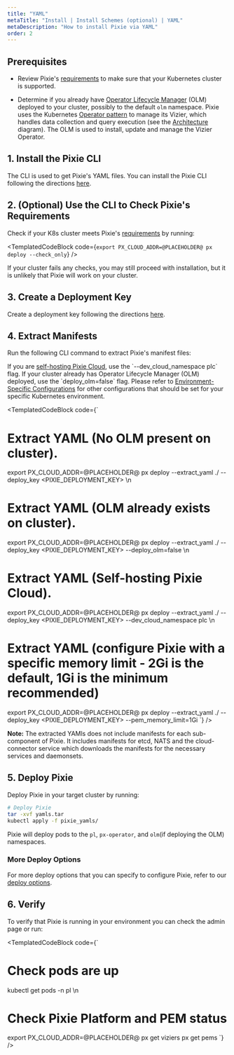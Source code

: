 ```yaml
---
title: "YAML"
metaTitle: "Install | Install Schemes (optional) | YAML"
metaDescription: "How to install Pixie via YAML"
order: 2
---
```


## Prerequisites

- Review Pixie's [requirements](/installing-pixie/requirements) to make sure that your Kubernetes cluster is supported.

- Determine if you already have [Operator Lifecycle Manager](https://docs.openshift.com/container-platform/4.5/operators/understanding/olm/olm-understanding-olm.html) (OLM) deployed to your cluster, possibly to the default `olm` namespace. Pixie uses the Kubernetes [Operator pattern](https://kubernetes.io/docs/concepts/extend-kubernetes/operator/) to manage its Vizier, which handles data collection and query execution (see the [Architecture](/about-pixie/what-is-pixie/#architecture) diagram). The OLM is used to install, update and manage the Vizier Operator.

## 1. Install the Pixie CLI

The CLI is used to get Pixie's YAML files. You can install the Pixie CLI following the directions [here](/installing-pixie/install-schemes/cli/).

## 2. (Optional) Use the CLI to Check Pixie's Requirements

Check if your K8s cluster meets Pixie's [requirements](/installing-pixie/requirements) by running:

<TemplatedCodeBlock
  code={`
export PX_CLOUD_ADDR=@PLACEHOLDER@
px deploy --check_only
  `}
/>

If your cluster fails any checks, you may still proceed with installation, but it is unlikely that Pixie will work on your cluster.

## 3. Create a Deployment Key

Create a deployment key following the directions [here](/reference/admin/deploy-keys/#create-a-deploy-key).

## 4. Extract Manifests

Run the following CLI command to extract Pixie's manifest files:

<Alert variant="outlined" severity="info">
  If you are <a href="/installing-pixie/install-guides/self-hosted-pixie/">self-hosting Pixie Cloud</a>, use the `--dev_cloud_namespace plc` flag.
</Alert>

<Alert variant="outlined" severity="info">
  If your cluster already has Operator Lifecycle Manager (OLM) deployed, use the `deploy_olm=false` flag.
</Alert>

<Alert variant="outlined" severity="info">
  Please refer to <a href="/reference/admin/environment-configs">Environment-Specific Configurations</a> for other configurations that should be set for your specific Kubernetes environment.
</Alert>

<TemplatedCodeBlock
  code={`
# Extract YAML (No OLM present on cluster).
export PX_CLOUD_ADDR=@PLACEHOLDER@
px deploy --extract_yaml ./ --deploy_key <PIXIE_DEPLOYMENT_KEY> \n
# Extract YAML (OLM already exists on cluster).
export PX_CLOUD_ADDR=@PLACEHOLDER@
px deploy --extract_yaml ./ --deploy_key <PIXIE_DEPLOYMENT_KEY> --deploy_olm=false \n
# Extract YAML (Self-hosting Pixie Cloud).
export PX_CLOUD_ADDR=@PLACEHOLDER@
px deploy --extract_yaml ./ --deploy_key <PIXIE_DEPLOYMENT_KEY> --dev_cloud_namespace plc \n
# Extract YAML (configure Pixie with a specific memory limit - 2Gi is the default, 1Gi is the minimum recommended)
export PX_CLOUD_ADDR=@PLACEHOLDER@
px deploy --extract_yaml ./ --deploy_key <PIXIE_DEPLOYMENT_KEY> --pem_memory_limit=1Gi
  `}
/>

**Note:** The extracted YAMls does not include manifests for each sub-component of Pixie. It includes manifests for etcd, NATS and the cloud-connector service which downloads the manifests for the necessary services and daemonsets.

## 5. Deploy Pixie

Deploy Pixie in your target cluster by running:

```bash
# Deploy Pixie
tar -xvf yamls.tar
kubectl apply -f pixie_yamls/
```

Pixie will deploy pods to the `pl`, `px-operator`, and `olm`(if deploying the OLM) namespaces.

### More Deploy Options

For more deploy options that you can specify to configure Pixie, refer to our [deploy options](/reference/admin/deploy-options).

## 6. Verify

To verify that Pixie is running in your environment you can check the <CloudLink url="/admin">admin page</CloudLink> or run:

<TemplatedCodeBlock
  code={`
# Check pods are up
kubectl get pods -n pl \n
# Check Pixie Platform and PEM status
export PX_CLOUD_ADDR=@PLACEHOLDER@
px get viziers
px get pems
  `}
/>
